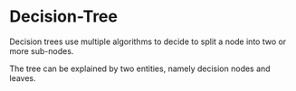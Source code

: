 # Decision-Tree
Decision trees use multiple algorithms to decide to split a node into two or more sub-nodes.

The tree can be explained by two entities, namely decision nodes and leaves.
